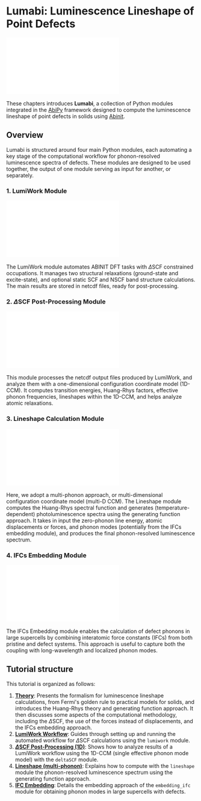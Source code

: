 # Lumabi: Luminescence Lineshape of Point Defects

![Lumabi Logo](../paper/Lumabi_logo.pdf)

These chapters introduces **Lumabi**, a collection of Python modules integrated in the [AbiPy](https://github.com/abinit/abipy)
framework designed to compute the luminescence lineshape of point defects in solids using [Abinit](https://www.abinit.org/).

## Overview

Lumabi is structured around four main Python modules, each automating a key stage of the computational workflow
for phonon-resolved luminescence spectra of defects.
These modules are designed to be used together, the output of one module serving as input for another, or separately.

### 1. LumiWork Module

![The LumiWork module, an AbiPy Workflow that automates ABINIT DFT tasks with $\Delta$SCF constrained occupations.](../paper/LumiWork.pdf)

The LumiWork module automates ABINIT DFT tasks with $\Delta$SCF constrained occupations.
It manages two structural relaxations (ground-state and excite-state), and optional static SCF and NSCF band structure calculations.
The main results are stored in netcdf files, ready for post-processing.

### 2. $\Delta$SCF Post-Processing Module

![The $\Delta$SCF module, designed to post-process $\Delta$SCF constrained-occupation calculations using a one-dimensional configuration-coordinate model.](../paper/dSCF_post_process.pdf)

This module processes the netcdf output files produced by LumiWork, and analyze them with a one-dimensional configuration coordinate model (1D-CCM).
It computes transition energies, Huang-Rhys factors, effective phonon frequencies, lineshapes within the 1D-CCM, and helps analyze atomic relaxations.

### 3. Lineshape Calculation Module

![The lineshape module, allowing to compute the temperature-dependent spectra.](../paper/lineshape.pdf)

Here, we adopt a multi-phonon approach, or multi-dimensional configuration coordinate model (multi-D CCM).
The Lineshape module computes the Huang-Rhys spectral function and generates (temperature-dependent) photoluminescence spectra
using the generating function approach.
It takes in input the zero-phonon line energy, atomic displacements or forces, and phonon modes
(potentially from the IFCs embedding module), and produces the final phonon-resolved luminescence spectrum.

### 4. IFCs Embedding Module

![The IFCs embedding module, allowing to calculate defect phonons in large supercells.](../paper/IFCs_embedding.pdf)

The IFCs Embedding module enables the calculation of defect phonons in large supercells by combining interatomic force constants (IFCs)
from both pristine and defect systems.
This approach is useful to capture both the coupling with long-wavelength and localized phonon modes.

## Tutorial structure

This tutorial is organized as follows:

1. [**Theory**](../theory/lesson_theory.md): Presents the formalism for luminescence lineshape calculations,
   from Fermi's golden rule to practical models for solids, and introduces the Huang-Rhys theory and generating function approach.
   It then discusses some aspects of the computational methodology, including the $\Delta$SCF, the use of the forces instead
   of displacements, and the IFCs embedding approach.
2. [**LumiWork Workflow**](../lumiwork/lesson_lumiwork.md): Guides through setting up and running the automated workflow
   for $\Delta$SCF calculations using the `lumiwork` module.
3. [**$\Delta$SCF Post-Processing (1D)**](../post_process_1D/lesson_post_process_1D.md): Shows how to analyze results
   of a LumiWork workflow using the 1D-CCM (single effective phonon mode model) with the `deltaSCF` module.
4. [**Lineshape (multi-phonon)**](../lineshape/lesson_multi_phonons.md): Explains how to compute with the `lineshape` module
   the phonon-resolved luminescence spectrum using the generating function approach.
5. [**IFC Embedding**](../ifc_emb/lesson_ifc_emb.md): Details the embedding approach of the `embedding_ifc` module
   for obtaining phonon modes in large supercells with defects.
